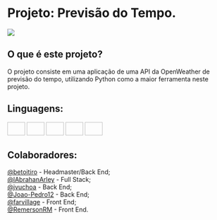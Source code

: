 # Projeto: Previsão do Tempo.
<div>
  <img align="center" src="https://image.winudf.com/v2/image1/Y29tLmNsaW1hdGVtcG9saXRlX2ljb25fMTU1NDk5MDc5Ml8wNjA/icon.png?w=&fakeurl=1">
</div>

## O que é este projeto?
O projeto consiste em uma aplicação de uma API da OpenWeather de previsão do tempo, utilizando Python como a maior ferramenta neste projeto.

## Linguagens:
<img width="40" height="30" scr="https://cdn.jsdelivr.net/gh/devicons/devicon/icons/html5/html5-original.svg">
<img width="40" height="30" scr="https://cdn.jsdelivr.net/gh/devicons/devicon/icons/css3/css3-original.svg">
<img width="40" height="30" scr="https://cdn.jsdelivr.net/gh/devicons/devicon/icons/javascript/javascript-original.svg">
<img width="40" height="30" scr="https://cdn.jsdelivr.net/gh/devicons/devicon/icons/python/python-original.svg">
<img width="40" height="30" scr="https://cdn.jsdelivr.net/gh/devicons/devicon/icons/django/django-plain.svg">

## Colaboradores:
[@betoitiro](https://github.com/Betoitiro) - Headmaster/Back End;<br>
[@lAbrahanArley](https://github.com/IAbrahanArley) - Full Stack;<br>
[@jvuchoa](https://github.com/jvuchoa) - Back End;<br>
[@Joao-Pedro12](https://github.com/Joao-Pedro12) - Back End;<br>
[@farvillage](https://github.com/farvillage) - Front End;<br>
[@RemersonRM](https://github.com/RemersonRM) - Front End.
          
          

           
